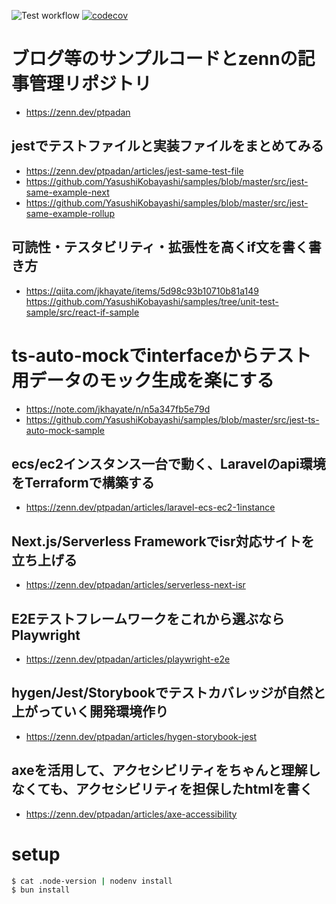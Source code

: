 ![Test workflow](https://github.com/YasushiKobayashi/samples/workflows/Test%20workflow/badge.svg)
[![codecov](https://codecov.io/gh/YasushiKobayashi/samples/branch/master/graph/badge.svg)](https://app.codecov.io/gh/YasushiKobayashi/samples)

# ブログ等のサンプルコードとzennの記事管理リポジトリ

- https://zenn.dev/ptpadan

## jestでテストファイルと実装ファイルをまとめてみる

- https://zenn.dev/ptpadan/articles/jest-same-test-file
- https://github.com/YasushiKobayashi/samples/blob/master/src/jest-same-example-next
- https://github.com/YasushiKobayashi/samples/blob/master/src/jest-same-example-rollup

## 可読性・テスタビリティ・拡張性を高くif文を書く書き方

- https://qiita.com/jkhayate/items/5d98c93b10710b81a149
  https://github.com/YasushiKobayashi/samples/tree/unit-test-sample/src/react-if-sample

# ts-auto-mockでinterfaceからテスト用データのモック生成を楽にする

- https://note.com/jkhayate/n/n5a347fb5e79d
- https://github.com/YasushiKobayashi/samples/blob/master/src/jest-ts-auto-mock-sample

## ecs/ec2インスタンス一台で動く、Laravelのapi環境をTerraformで構築する

- https://zenn.dev/ptpadan/articles/laravel-ecs-ec2-1instance

## Next.js/Serverless Frameworkでisr対応サイトを立ち上げる

- https://zenn.dev/ptpadan/articles/serverless-next-isr

## E2Eテストフレームワークをこれから選ぶならPlaywright

- https://zenn.dev/ptpadan/articles/playwright-e2e

## hygen/Jest/Storybookでテストカバレッジが自然と上がっていく開発環境作り

- https://zenn.dev/ptpadan/articles/hygen-storybook-jest

## axeを活用して、アクセシビリティをちゃんと理解しなくても、アクセシビリティを担保したhtmlを書く

- https://zenn.dev/ptpadan/articles/axe-accessibility

# setup

```bash
$ cat .node-version | nodenv install
$ bun install
```

